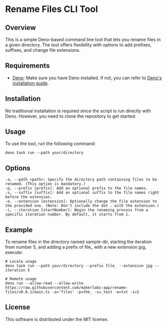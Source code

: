 # Rename Files CLI Tool

## Overview

This is a simple Deno-based command line tool that lets you rename files in a given directory. The tool offers flexibility with options to add prefixes, suffixes, and change file extensions.

## Requirements

* [Deno](https://deno.land/): Make sure you have Deno installed. If not, you can refer to [Deno's installation guide](https://deno.land/manual/getting_started/installation).

## Installation

No traditional installation is required since the script is run directly with Deno. However, you need to clone the repository to get started:

## Usage

To use the tool, run the following command:

    deno task run --path your/directory

## Options

    -a, --path <path>: Specify the directory path containing files to be renamed. (This option is mandatory.)
    -p, --prefix [prefix]: Add an optional prefix to the file names.
    -s, --suffix [suffix]: Add an optional suffix to the file names right before the extension.
    -e, --extension [extension]: Optionally change the file extension to the provided one. (Note: Don't include the dot . with the extension.)
    -i, --iteration [startNumber]: Begin the renaming process from a specific iteration number. By default, it starts from 1.

## Example

To rename files in the directory named sample-dir, starting the iteration from number 5, and adding a prefix of file_ with a new extension jpg, execute:

    # Locale usage
    deno task run --path your/directory --prefix file_ --extension jpg --iteration 5
    
    # Remote usage
    deno run --allow-read --allow-write https://raw.githubusercontent.com/makerlabs-app/rename-files/v0.0.1/main.ts -a='files' -p=the_ -s=_test -e=txt -i=2

## License

This software is distributed under the MIT license.